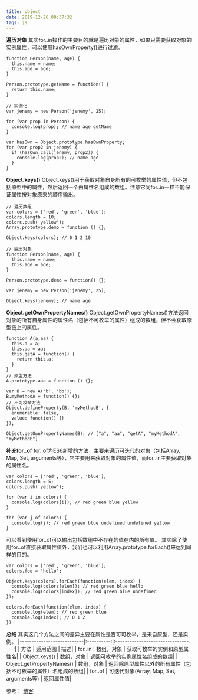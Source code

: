 ```yaml
---
title: object
date: 2019-12-26 09:37:32
tags: js
---
```

**遍历对象**
其实for..in操作的主要目的就是遍历对象的属性，如果只需要获取对象的实例属性，可以使用hasOwnProperty()进行过滤。
```
function Person(name, age) {
  this.name = name;
  this.age = age;
}

Person.prototype.getName = function() {
  return this.name;
}

// 实例化
var jenemy = new Person('jenemy', 25);

for (var prop in Person) {
  console.log(prop); // name age getName
}

var hasOwn = Object.prototype.hasOwnProperty;
for (var prop2 in jenemy) {
  if (hasOwn.call(jenemy, prop2)) {
    console.log(prop2); // name age
  }
}
```
**Object.keys()**
Object.keys()用于获取对象自身所有的可枚举的属性值，但不包括原型中的属性，然后返回一个由属性名组成的数组。注意它同for..in一样不能保证属性按对象原来的顺序输出。
```
// 遍历数组
var colors = ['red', 'green', 'blue'];
colors.length = 10;
colors.push('yellow');
Array.prototype.demo = function () {};

Object.keys(colors); // 0 1 2 10

// 遍历对象
function Person(name, age) {
  this.name = name;
  this.age = age;
}

Person.prototype.demo = function() {};

var jenemy = new Person('jenemy', 25);

Object.keys(jenemy); // name age
```

**Object.getOwnPropertyNames()**
Object.getOwnPropertyNames()方法返回对象的所有自身属性的属性名（包括不可枚举的属性）组成的数组，但不会获取原型链上的属性。
```
function A(a,aa) {
  this.a = a;
  this.aa = aa;
  this.getA = function() {
    return this.a;
  }
}
// 原型方法
A.prototype.aaa = function () {};

var B = new A('b', 'bb');
B.myMethodA = function() {};
// 不可枚举方法
Object.defineProperty(B, 'myMethodB', {
  enumerable: false,
  value: function() {}
});

Object.getOwnPropertyNames(B); // ["a", "aa", "getA", "myMethodA", "myMethodB"]
```
**补充for..of**
for..of为ES6新增的方法，主要来遍历可迭代的对象（包括Array, Map, Set, arguments等），它主要用来获取对象的属性值，而for..in主要获取对象的属性名。
```
var colors = ['red', 'green', 'blue'];
colors.length = 5;
colors.push('yellow');

for (var i in colors) {
  console.log(colors[i]); // red green blue yellow
}

for (var j of colors) {
  console.log(j); // red green blue undefined undefined yellow
}
```

可以看到使用for..of可以输出包括数组中不存在的值在内的所有值。
其实除了使用for..of直接获取属性值外，我们也可以利用Array.prototype.forEach()来达到同样的目的。
```
var colors = ['red', 'green', 'blue'];
colors.foo = 'hello';

Object.keys(colors).forEach(function(elem, index) {
  console.log(colors[elem]); // red green blue hello
  console.log(colors[index]); // red green blue undefined
});

colors.forEach(function(elem, index) {
  console.log(elem); // red green blue
  console.log(index); // 0 1 2
})
```
**总结**
其实这几个方法之间的差异主要在属性是否可可枚举，是来自原型，还是实例。
|---------------------------|:----------:|:-----------------------------------:|
| 方法	                    | 适用范围    |	描述|
| for..in	                | 数组，对象  |	获取可枚举的实例和原型属性名|
| Object.keys()	            | 数组，对象  |	返回可枚举的实例属性名组成的数组|
| Object.getPropertyNames()  | 数组，对象  |	返回除原型属性以外的所有属性（包括不可枚举的属性）名组成的数组|
| for..of                    | 可迭代对象(Array, Map, Set, arguments等) | 返回属性值|

参考： [博客](https://www.cnblogs.com/wujie520303/p/4931384.html)
